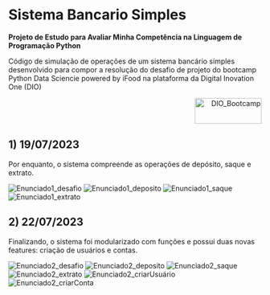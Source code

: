 # Sistema Bancario Simples
 
 **Projeto de Estudo para Avaliar Minha Competência na Linguagem de Programação Python**
 
 Código de simulação de operações de um sistema bancário simples desenvolvido para compor a resolução do desafio de projeto do bootcamp Python Data Sciencie powered by iFood na plataforma da Digital Inovation One (DIO)

<p style="text-align: right;">
  <a href="https://web.dio.me/track/potencia-tech-powered-ifood-ciencias-de-dados-com-python">
    <img src="https://i.imgur.com/rOqdTLe.jpeg" alt="DIO_Bootcamp" width="133" height="51">
  </a>
</p>


## 1) 19/07/2023
 Por enquanto, o sistema compreende as operações de depósito, saque e extrato.

![Enunciado1_desafio](https://i.imgur.com/GxgIq0I.jpeg)
![Enunciado1_deposito](https://i.imgur.com/qAq5rej.jpeg)
![Enunciado1_saque](https://i.imgur.com/WPiy5vr.jpeg)
![Enunciado1_extrato](https://i.imgur.com/UZVvdiP.jpeg)

## 2) 22/07/2023
 Finalizando, o sistema foi modularizado com funções e possui duas novas features: criação de usuários e contas.

 ![Enunciado2_desafio](https://i.imgur.com/0n2BEdr.jpeg)
 ![Enunciado2_deposito](https://i.imgur.com/ORukFiG.jpeg)
 ![Enunciado2_saque](https://i.imgur.com/HCkw6lw.jpeg)
 ![Enunciado2_extrato](https://i.imgur.com/3Rx8wb5.jpeg)
 ![Enunciado2_criarUsuário](https://i.imgur.com/6WuGHlv.jpeg)
 ![Enunciado2_criarConta](https://i.imgur.com/8wbFD1k.jpeg)